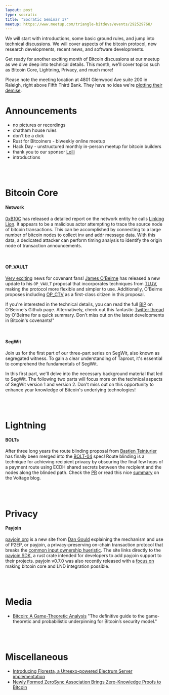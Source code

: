 ```yaml
---
layout: post
type: socratic
title: "Socratic Seminar 17"
meetup: https://www.meetup.com/triangle-bitdevs/events/292529768/
---
```


We will start with introductions, some basic ground rules, and jump into technical discussions. We will cover aspects of the bitcoin protocol, new research developments, recent news, and
software developments.

Get ready for another exciting month of Bitcoin discussions at our meetup as we dive deep into technical details. This month, we'll cover topics such as Bitcoin Core, Lightning, Privacy, and much more!

Please note the meeting location at 4801 Glenwood Ave suite 200 in Raleigh, right above Fifth Third Bank. They have no idea we're [plotting their demise](https://upload.wikimedia.org/wikipedia/en/1/11/Disaster_Girl.jpg).

# Announcements

- no pictures or recordings
- chatham house rules
- don't be a dick
- Rust for Bitcoiners - biweekly online meetup
- Hack Day - unstructured monthly in-person meetup for bitcoin builders
- thank you to our sponsor [Lolli](https://preview.page.link/link.lolli.com/3T8iPrE5gPKVDc5i7)
- introductions

<br><br>

# Bitcoin Core

#### Network
[0xB10C](https://github.com/0xB10C) has released a detailed report on the network entity he calls [Linking Lion](https://b10c.me/observations/06-linkinglion/). It appears to be a malicious actor attempting to trace the source node of bitcoin transactions. This can be accomplished by connecting to a large number of bitcoin nodes to collect inv and addr message data. With this data, a dedicated attacker can perform timing analysis to identify the origin node of transaction announcements.

<br>

#### OP_VAULT
[Very exciting](https://i.imgur.com/y1cnodp.gif) news for covenant fans! [James O'Beirne](https://github.com/jamesob) has released a new update to his `OP_VAULT` proposal that incorporates techniques from [TLUV](https://lists.linuxfoundation.org/pipermail/bitcoin-dev/2021-September/019419.html), making the protocol more flexible and simpler to use. Additionally, O'Beirne proposes including [OP_CTV](https://bitcoinops.org/en/topics/op_checktemplateverify/) as a first-class citizen in this proposal.

If you're interested in the technical details, you can read the full [BIP](https://github.com/jamesob/bips/blob/jamesob-23-02-opvault/bip-0345.mediawiki) on O'Beirne's Github page. Alternatively, check out this fantastic [Twitter thread](https://twitter.com/jamesob/status/1639019107432513537) by O'Beirne for a quick summary. Don't miss out on the latest developments in Bitcoin's covenants!"

<br>

#### SegWit
Join us for the first part of our three-part series on SegWit, also known as segregated witness. To gain a clear understanding of Taproot, it's essential to comprehend the fundamentals of SegWit.

In this first part, we'll delve into the necessary background material that led to SegWit. The following two parts will focus more on the technical aspects of SegWit version 1 and version 2. Don't miss out on this opportunity to enhance your knowledge of Bitcoin's underlying technologies!


<br><br>


# Lightning
#### BOLTs
After three long years the route blinding proposal from [Bastien Teinturier](https://github.com/t-bast) has finally been merged into the [BOLT-04](https://github.com/lightning/bolts/blob/master/04-onion-routing.md#route-blinding) spec! Route blinding is a technique for achieving recipient privacy by obscuring the final few hops of a payment route using ECDH shared secrets between the recipient and the nodes along the blinded path. Check the [PR](https://github.com/lightning/bolts/pull/765) or read this nice [summary](https://voltage.cloud/blog/lightning-network-faq/what-are-blinded-paths-and-how-do-they-work/) on the Voltage blog.


<br><br>

# Privacy
#### Payjoin
[payjoin.org](https://payjoin.org) is a new site from [Dan Gould](https://github.com/dangould) explaining the mechanism and use of P2EP, or payjoin, a privacy-preserving on-chain transaction protocol that breaks the [common input ownership hueristic](https://river.com/learn/terms/c/common-input-ownership-heuristic/). The site links directly to the [payjoin SDK](https://github.com/payjoin/payjoin), a rust crate intended for developers to add payjoin support to their projects. payjoin v0.7.0 was also recently released with a [focus on](https://twitter.com/bitgould/status/1640747143823515648) making bitcoin core and LND integration possible.


<br><br>


# Media
* [Bitcoin: A Game-Theoretic Analysis](https://www.degruyter.com/document/doi/10.1515/9783110772845/html#overview)
"The definitive guide to the game-theoretic and probabilistic underpinning for Bitcoin’s security model."

<br><br>

# Miscellaneous
- [Introducing Floresta, a Utreexo-powered Electrum Server implementation](https://medium.com/vinteum-org/introducing-floresta-an-utreexo-powered-electrum-server-implementation-60feba8e179d)
- [Newly Formed ZeroSync Association Brings Zero-Knowledge Proofs to Bitcoin](https://www.coindesk.com/tech/2023/03/28/newly-formed-zerosync-association-brings-zero-knowledge-proofs-to-bitcoin/)

